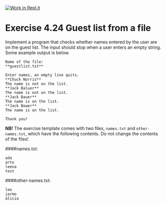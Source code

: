 [![Work in Repl.it](https://classroom.github.com/assets/work-in-replit-14baed9a392b3a25080506f3b7b6d57f295ec2978f6f33ec97e36a161684cbe9.svg)](https://classroom.github.com/online_ide?assignment_repo_id=5386711&assignment_repo_type=AssignmentRepo)
# Exercise 4.24 Guest list from a file

Implement a program that checks whether names entered by the user are on the guest list. The input should stop when a user enters an empty string. Some example output is below.

```plaintext
Name of the file:
**guestlist.txt**

Enter names, an empty line quits.
**Chuck Norris**
The name is not on the list.
**Jack Baluer**
The name is not on the list.
**Jack Bauer**
The name is on the list.
**Jack Bower**
The name is on the list.

Thank you!
```

**NB!** The exercise template comes with two files, `names.txt` and `other-names.txt`, which have the following contents. Do not change the contents of the files!

####names.txt:
```plaintext
ada
arto
leena
test
```

####other-names.txt:
```plaintext
leo
jarmo
alicia
```
